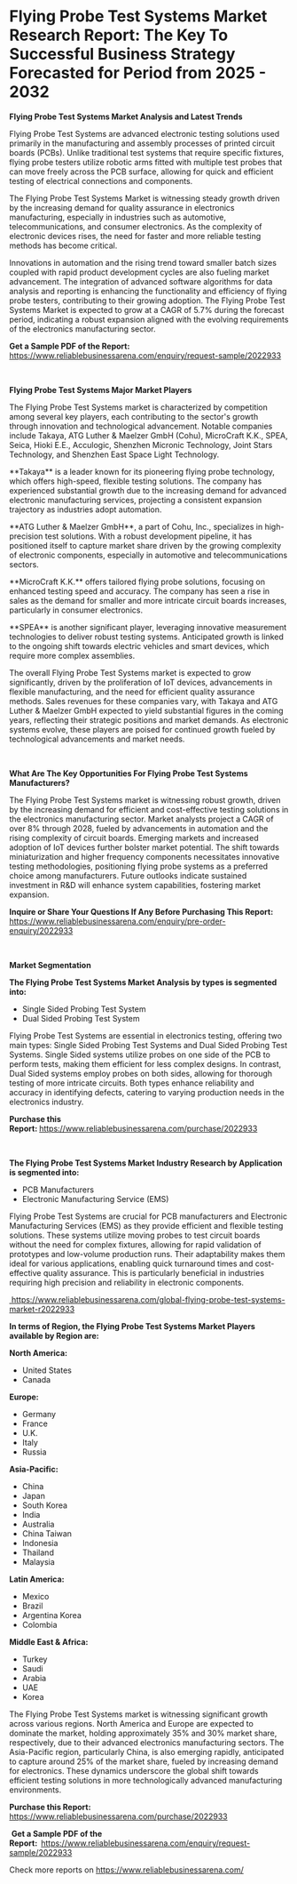 <p><h1>Flying Probe Test Systems Market Research Report: The Key To Successful Business Strategy Forecasted for Period from 2025 - 2032</h1></p><p><strong>Flying Probe Test Systems Market Analysis and Latest Trends</strong></p>
<p><p>Flying Probe Test Systems are advanced electronic testing solutions used primarily in the manufacturing and assembly processes of printed circuit boards (PCBs). Unlike traditional test systems that require specific fixtures, flying probe testers utilize robotic arms fitted with multiple test probes that can move freely across the PCB surface, allowing for quick and efficient testing of electrical connections and components.</p><p>The Flying Probe Test Systems Market is witnessing steady growth driven by the increasing demand for quality assurance in electronics manufacturing, especially in industries such as automotive, telecommunications, and consumer electronics. As the complexity of electronic devices rises, the need for faster and more reliable testing methods has become critical. </p><p>Innovations in automation and the rising trend toward smaller batch sizes coupled with rapid product development cycles are also fueling market advancement. The integration of advanced software algorithms for data analysis and reporting is enhancing the functionality and efficiency of flying probe testers, contributing to their growing adoption. The Flying Probe Test Systems Market is expected to grow at a CAGR of 5.7% during the forecast period, indicating a robust expansion aligned with the evolving requirements of the electronics manufacturing sector.</p></p>
<p><strong>Get a Sample PDF of the Report:&nbsp;</strong> <a href="https://www.reliablebusinessarena.com/enquiry/request-sample/2022933?utm_campaign=2939&utm_medium=2&utm_source=Github&utm_content=ia&utm_term=06042025&utm_id=flying-probe-test-systems">https://www.reliablebusinessarena.com/enquiry/request-sample/2022933</a></p>
<p>&nbsp;</p>
<p><strong>Flying Probe Test Systems Major Market Players</strong></p>
<p><p>The Flying Probe Test Systems market is characterized by competition among several key players, each contributing to the sector's growth through innovation and technological advancement. Notable companies include Takaya, ATG Luther & Maelzer GmbH (Cohu), MicroCraft K.K., SPEA, Seica, Hioki E.E., Acculogic, Shenzhen Micronic Technology, Joint Stars Technology, and Shenzhen East Space Light Technology.</p><p>**Takaya** is a leader known for its pioneering flying probe technology, which offers high-speed, flexible testing solutions. The company has experienced substantial growth due to the increasing demand for advanced electronic manufacturing services, projecting a consistent expansion trajectory as industries adopt automation.</p><p>**ATG Luther & Maelzer GmbH**, a part of Cohu, Inc., specializes in high-precision test solutions. With a robust development pipeline, it has positioned itself to capture market share driven by the growing complexity of electronic components, especially in automotive and telecommunications sectors.</p><p>**MicroCraft K.K.** offers tailored flying probe solutions, focusing on enhanced testing speed and accuracy. The company has seen a rise in sales as the demand for smaller and more intricate circuit boards increases, particularly in consumer electronics.</p><p>**SPEA** is another significant player, leveraging innovative measurement technologies to deliver robust testing systems. Anticipated growth is linked to the ongoing shift towards electric vehicles and smart devices, which require more complex assemblies.</p><p>The overall Flying Probe Test Systems market is expected to grow significantly, driven by the proliferation of IoT devices, advancements in flexible manufacturing, and the need for efficient quality assurance methods. Sales revenues for these companies vary, with Takaya and ATG Luther & Maelzer GmbH expected to yield substantial figures in the coming years, reflecting their strategic positions and market demands. As electronic systems evolve, these players are poised for continued growth fueled by technological advancements and market needs.</p></p>
<p>&nbsp;</p>
<p><strong>What Are The Key Opportunities For Flying Probe Test Systems Manufacturers?</strong></p>
<p><p>The Flying Probe Test Systems market is witnessing robust growth, driven by the increasing demand for efficient and cost-effective testing solutions in the electronics manufacturing sector. Market analysts project a CAGR of over 8% through 2028, fueled by advancements in automation and the rising complexity of circuit boards. Emerging markets and increased adoption of IoT devices further bolster market potential. The shift towards miniaturization and higher frequency components necessitates innovative testing methodologies, positioning flying probe systems as a preferred choice among manufacturers. Future outlooks indicate sustained investment in R&D will enhance system capabilities, fostering market expansion.</p></p>
<p><strong>Inquire or Share Your Questions If Any Before Purchasing This Report:</strong> <a href="https://www.reliablebusinessarena.com/enquiry/pre-order-enquiry/2022933?utm_campaign=2939&utm_medium=2&utm_source=Github&utm_content=ia&utm_term=06042025&utm_id=flying-probe-test-systems">https://www.reliablebusinessarena.com/enquiry/pre-order-enquiry/2022933</a></p>
<p>&nbsp;</p>
<p><strong>Market Segmentation</strong></p>
<p><strong>The Flying Probe Test Systems Market Analysis by types is segmented into:</strong></p>
<p><ul><li>Single Sided Probing Test System</li><li>Dual Sided Probing Test System</li></ul></p>
<p><p>Flying Probe Test Systems are essential in electronics testing, offering two main types: Single Sided Probing Test Systems and Dual Sided Probing Test Systems. Single Sided systems utilize probes on one side of the PCB to perform tests, making them efficient for less complex designs. In contrast, Dual Sided systems employ probes on both sides, allowing for thorough testing of more intricate circuits. Both types enhance reliability and accuracy in identifying defects, catering to varying production needs in the electronics industry.</p></p>
<p><strong>Purchase this Report:&nbsp;</strong><a href="https://www.reliablebusinessarena.com/purchase/2022933?utm_campaign=2939&utm_medium=2&utm_source=Github&utm_content=ia&utm_term=06042025&utm_id=flying-probe-test-systems">https://www.reliablebusinessarena.com/purchase/2022933</a></p>
<p>&nbsp;</p>
<p><strong>The Flying Probe Test Systems Market Industry Research by Application is segmented into:</strong></p>
<p><ul><li>PCB Manufacturers</li><li>Electronic Manufacturing Service (EMS)</li></ul></p>
<p><p>Flying Probe Test Systems are crucial for PCB manufacturers and Electronic Manufacturing Services (EMS) as they provide efficient and flexible testing solutions. These systems utilize moving probes to test circuit boards without the need for complex fixtures, allowing for rapid validation of prototypes and low-volume production runs. Their adaptability makes them ideal for various applications, enabling quick turnaround times and cost-effective quality assurance. This is particularly beneficial in industries requiring high precision and reliability in electronic components.</p></p>
<p><a href="https://www.reliablebusinessarena.com/global-flying-probe-test-systems-market-r2022933?utm_campaign=2939&utm_medium=2&utm_source=Github&utm_content=ia&utm_term=06042025&utm_id=flying-probe-test-systems">&nbsp;https://www.reliablebusinessarena.com/global-flying-probe-test-systems-market-r2022933</a></p>
<p><strong>In terms of Region, the Flying Probe Test Systems Market Players available by Region are:</strong></p>
<p>
    <p> <strong> North America: </strong>
        <ul>
            <li>United States</li>
            <li>Canada</li>
        </ul>
        </p> 
    <p> <strong> Europe: </strong>
        <ul>
            <li>Germany</li>
            <li>France</li>
            <li>U.K.</li>
            <li>Italy</li>
            <li>Russia</li>
        </ul>
        </p> 
    <p> <strong> Asia-Pacific: </strong>
        <ul>
            <li>China</li>
            <li>Japan</li>
            <li>South Korea</li>
            <li>India</li>
            <li>Australia</li>
            <li>China Taiwan</li>
            <li>Indonesia</li>
            <li>Thailand</li>
            <li>Malaysia</li>
        </ul>
        </p> 
    <p> <strong> Latin America: </strong>
        <ul>
            <li>Mexico</li>
            <li>Brazil</li>
            <li>Argentina Korea</li>
            <li>Colombia</li>
        </ul>
        </p> 
    <p> <strong> Middle East & Africa: </strong>
        <ul>
            <li>Turkey</li>
            <li>Saudi</li>
            <li>Arabia</li>
            <li>UAE</li>
            <li>Korea</li>
        </ul>
    </p>
    </p>
<p><p>The Flying Probe Test Systems market is witnessing significant growth across various regions. North America and Europe are expected to dominate the market, holding approximately 35% and 30% market share, respectively, due to their advanced electronics manufacturing sectors. The Asia-Pacific region, particularly China, is also emerging rapidly, anticipated to capture around 25% of the market share, fueled by increasing demand for electronics. These dynamics underscore the global shift towards efficient testing solutions in more technologically advanced manufacturing environments.</p></p>
<p><strong>Purchase this Report: </strong><a href="https://www.reliablebusinessarena.com/purchase/2022933?utm_campaign=2939&utm_medium=2&utm_source=Github&utm_content=ia&utm_term=06042025&utm_id=flying-probe-test-systems">https://www.reliablebusinessarena.com/purchase/2022933</a></p>
<p>&nbsp;<strong>Get a Sample PDF of the Report:&nbsp;&nbsp;</strong><a href="https://www.reliablebusinessarena.com/enquiry/request-sample/2022933?utm_campaign=2939&utm_medium=2&utm_source=Github&utm_content=ia&utm_term=06042025&utm_id=flying-probe-test-systems">https://www.reliablebusinessarena.com/enquiry/request-sample/2022933</a></p>
<p><strong></strong></p>
<p>Check more reports on <a href="https://www.reliablebusinessarena.com/?utm_campaign=2939&utm_medium=2&utm_source=Github&utm_content=ia&utm_term=06042025&utm_id=flying-probe-test-systems">https://www.reliablebusinessarena.com/</a></p>